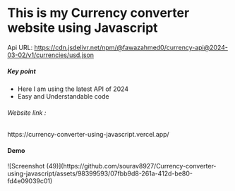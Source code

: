 # This is my Currency converter website using Javascript

Api URL: https://cdn.jsdelivr.net/npm/@fawazahmed0/currency-api@2024-03-02/v1/currencies/usd.json

<h5>Key point</h5>
<ul>
  <li>Here I am using the latest API of 2024 </li>
  <li>Easy and Understandable code</li>
</ul>
<h6>Website link :</h6>
https://currency-converter-using-javascript.vercel.app/
<h4>Demo</h4>
![Screenshot (49)](https://github.com/sourav8927/Currency-converter-using-javascript/assets/98399593/07fbb9d8-261a-412d-be80-fd4e09039c01)



